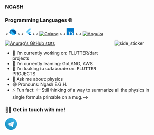 
<h3>NGASH<h3/>
  
  ### Programming Languages 🌐

< [<img src="https://raw.githubusercontent.com/github/explore/main/topics/dart/dart.png" alt="Dart" width="24">](https://dart.dev/) ><  [<img src="https://raw.githubusercontent.com/github/explore/80688e429a7d4ef2fca1e82350fe8e3517d3494d/topics/flutter/flutter.png" alt="Flutter" width="24">](https://flutter.dev/)>< [<img src="https://upload.wikimedia.org/wikipedia/commons/0/05/Go_Logo_Blue.svg" alt="Golang" height="24" width="26">](https://go.dev/) >< [<img src="https://raw.githubusercontent.com/github/explore/80688e429a7d4ef2fca1e82350fe8e3517d3494d/topics/typescript/typescript.png" alt="Typescript" width="24">](https://www.typescriptlang.org/) >< [<img src="https://angular.io/assets/images/logos/angular/logo-nav@2x.png" alt="Angular" width="24">](https://angular.io/)
<!-- |---|---|---|---|---|---| -->
  
<img align="right" width=150px height=150px alt="side_sticker" src="https://media.giphy.com/media/TEnXkcsHrP4YedChhA/giphy.gif" />

[![Anurag's GitHub stats](https://github-readme-stats.vercel.app/api?username=Genialngash&count_private=true&theme=dracula&show_icons=true)](https://github.com/anuraghazra/github-readme-stats)

- 🔭 I’m currently working on: FLUTTER/dart projects
- 🌱 I’m currently learning:  GoLANG, AWS
- 👯 I’m looking to collaborate on: FLUTTER PROJECTS
- 💬 Ask me about: physics
- 😄 Pronouns: Ngash E.G.H.
- ⚡ Fun fact: <--Still thinking of a way to summarize all the physics in single formula printable on a mug.-->

<!-- [![Top Langs](https://github-readme-stats.vercel.app/api/top-langs/?username=Genialngash&langs_count=8&layout=compact)](https://github.com/anuraghazra/github-readme-stats) -->


<h3> 🤝🏻 Get in touch with me! </h3>

[<img src="https://raw.githubusercontent.com/github/explore/80688e429a7d4ef2fca1e82350fe8e3517d3494d/topics/telegram/telegram.png" alt="telegram" width="38">](https://t.me/Algorithm1001)

